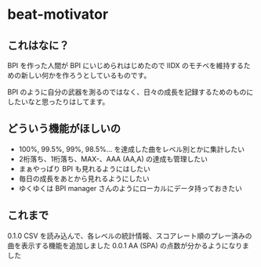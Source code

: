 # beat-motivator
## これはなに？
BPI を作った人間が BPI にいじめられはじめたので IIDX のモチベを維持するための新しい何かを作ろうとしているものです。

BPI のように自分の武器を測るのではなく、日々の成長を記録するためのものにしたいなと思ったりはしてます。

## どういう機能がほしいの
- 100%, 99.5%, 99%, 98.5%... を達成した曲をレベル別とかに集計したい
- 2桁落ち、1桁落ち、MAX-、AAA (AA,A) の達成も管理したい
- まぁやっぱり BPI も見れるようにはしたい
- 毎日の成長をあとから見れるようにしたい
- ゆくゆくは BPI manager さんのようにローカルにデータ持っておきたい

## これまで
0.1.0 CSV を読み込んで、各レベルの統計情報、スコアレート順のプレー済みの曲を表示する機能を追加しました
0.0.1 AA (SPA) の点数が分かるようになりました